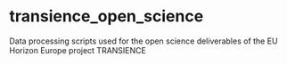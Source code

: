 # transience_open_science
Data processing scripts used for the open science deliverables of the EU Horizon Europe project TRANSIENCE
